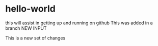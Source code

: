 # hello-world
this will assist in getting up and running on github
This was added in a branch
NEW INPUT

This is a new set of changes
